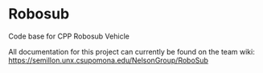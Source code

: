 Robosub
=======

Code base for CPP Robosub Vehicle

All documentation for this project can currently be found on the team wiki:
https://semillon.unx.csupomona.edu/NelsonGroup/RoboSub

